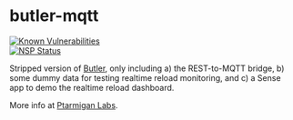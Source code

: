 # butler-mqtt

[![Known Vulnerabilities](https://snyk.io/test/github/mountaindude/butler-mqtt/badge.svg)](https://snyk.io/test/github/mountaindude/butler-mqtt)  
[![NSP Status](https://nodesecurity.io/orgs/ptarmiganlabscom/projects/35dc039c-5f2a-4897-8104-e5e38a9b62d5/badge)](https://nodesecurity.io/orgs/ptarmiganlabscom/projects/35dc039c-5f2a-4897-8104-e5e38a9b62d5)

Stripped version of [Butler](https://github.com/mountaindude/butler), only including a) the REST-to-MQTT bridge, b) some dummy data for testing realtime reload monitoring, and c) a Sense app to demo the realtime reload dashboard.



More info at [Ptarmigan Labs](https://ptarmiganlabs.com/blog/2017/03/26/butler-mqtt-and-a-realtime-reload-dashboard-for-sense/).
